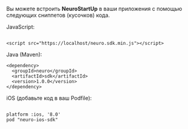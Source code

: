 Вы можете встроить **NeuroStartUp** в ваши приложения с помощью следующих сниппетов (кусочков) кода.

JavaScript:

```

<script src="https://localhost/neuro.sdk.min.js"></script>

```

Java (Maven):

```
<dependency>
  <groupId>neuro</groupId>
  <artifactId>sdk</artifactId>
  <version>1.0.0</version>
</dependency>
```

iOS (добавьте код в ваш Podfile):

```

platform :ios, '8.0'
pod "neuro-ios-sdk"

```